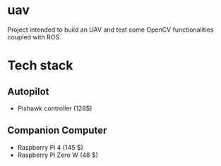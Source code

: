 # uav
Project intended to build an UAV and test some OpenCV functionalities coupled with ROS.
# Tech stack
## Autopilot
- Pixhawk controller (128$)
## Companion Computer 
- Raspberry Pi 4 (145 $)
- Raspberry Pi Zero W (48 $)

